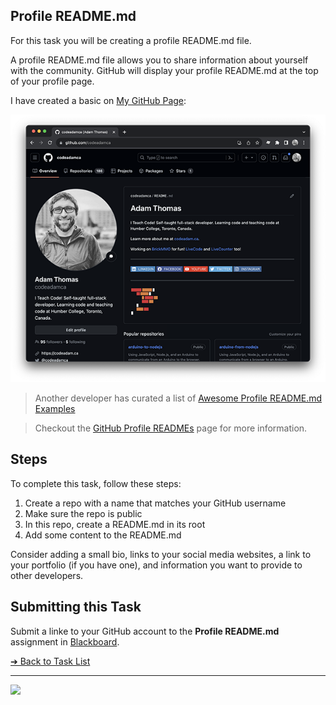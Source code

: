 ## Profile README.md

For this task you will be creating a profile README.md file. 

A profile README.md file allows you to share information about yourself with the community. GitHub will display your profile README.md at the top of your profile page.

I have created a basic on [My GitHub Page](https://github.com/codeadamca):

![Profile README.md File](images/screenshot-github.png)

> Another developer has curated a list of [Awesome Profile README.md Examples](https://github.com/abhisheknaiidu/awesome-github-profile-readme)

> Checkout the [GitHub Profile READMEs](https://docs.github.com/en/account-and-profile/setting-up-and-managing-your-github-profile/customizing-your-profile/managing-your-profile-readme) page for more information.


## Steps

To complete this task, follow these steps:

1. Create a repo with a name that matches your GitHub username
2. Make sure the repo is public
3. In this repo, create a README.md in its root
4. Add some content to the README.md

Consider adding a small bio, links to your social media websites, a link to your portfolio (if you have one), and information you want to provide to other developers. 

## Submitting this Task

Submit a linke to your GitHub account to the **Profile README.md** assignment in [Blackboard](https://learn.humber.ca/).

[&#10132; Back to Task List](/)

---

<a href="https://brickmmo.com">
<img src="https://brickmmo.com/images/brickmmo-logo-horizontal.jpg" width="100">
</a>
